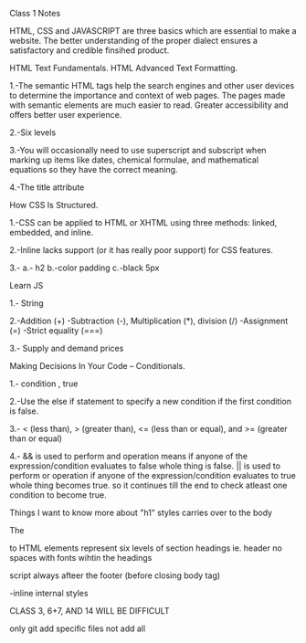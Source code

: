 Class 1 Notes

HTML, CSS and JAVASCRIPT are three basics which are essential to make a website. The better understanding of the proper dialect ensures a satisfactory and credible finsihed product.

HTML Text Fundamentals. HTML Advanced Text Formatting.

1.-The semantic HTML tags help the search engines and other user devices to determine the importance and context of web pages. The pages made with semantic elements are much easier to read. Greater accessibility and offers better user experience.

2.-Six levels

3.-You will occasionally need to use superscript and subscript when marking up items like dates, chemical formulae, and mathematical equations so they have the correct meaning.

4.-The title attribute

How CSS Is Structured.

1.-CSS can be applied to HTML or XHTML using three methods: linked, embedded, and inline.

2.-Inline lacks support (or it has really poor support) for CSS features.

3.- a.- h2 b.-color padding c.-black 5px

Learn JS

1.- String

2.-Addition (+) -Subtraction (-), Multiplication (*), division (/) -Assignment (=) -Strict equality (===)

3.- Supply and demand prices

Making Decisions In Your Code – Conditionals.

1.- condition , true

2.-Use the else if statement to specify a new condition if the first condition is false.

3.- < (less than), > (greater than), <= (less than or equal), and >= (greater than or equal)

4.- && is used to perform and operation means if anyone of the expression/condition evaluates to false whole thing is false. || is used to perform or operation if anyone of the expression/condition evaluates to true whole thing becomes true. so it continues till the end to check atleast one condition to become true.

Things I want to know more about
"h1" styles carries over to the body

The

to
HTML elements represent six levels of section headings ie. header
no spaces with fonts wihtin the headings

script always afteer the footer (before closing body tag)

-inline internal styles

CLASS 3, 6+7, AND 14 WILL BE DIFFICULT

only git add specific files not add all